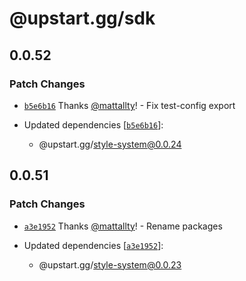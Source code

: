 # @upstart.gg/sdk

## 0.0.52

### Patch Changes

- [`b5e6b16`](https://github.com/enpage/enpage/commit/b5e6b169145ad8cb67cdb7c54bb00c1354159016) Thanks [@mattallty](https://github.com/mattallty)! - Fix test-config export

- Updated dependencies [[`b5e6b16`](https://github.com/enpage/enpage/commit/b5e6b169145ad8cb67cdb7c54bb00c1354159016)]:
  - @upstart.gg/style-system@0.0.24

## 0.0.51

### Patch Changes

- [`a3e1952`](https://github.com/enpage/enpage/commit/a3e1952033a46ba3894ae99a99221108f1ca49da) Thanks [@mattallty](https://github.com/mattallty)! - Rename packages

- Updated dependencies [[`a3e1952`](https://github.com/enpage/enpage/commit/a3e1952033a46ba3894ae99a99221108f1ca49da)]:
  - @upstart.gg/style-system@0.0.23
